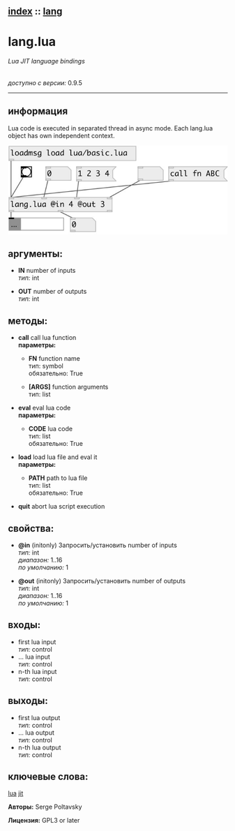 [index](index.html) :: [lang](category_lang.html)
---

# lang.lua

###### Lua JIT language bindings

*доступно с версии:* 0.9.5

---


## информация
Lua code is executed in separated thread in async mode. Each lang.lua object has own independent context.


[![example](../examples/img/lang.lua.jpg)](../examples/pd/lang.lua.pd)



## аргументы:

* **IN**
number of inputs<br>
_тип:_ int<br>

* **OUT**
number of outputs<br>
_тип:_ int<br>



## методы:

* **call**
call lua function<br>
  __параметры:__
  - **FN** function name<br>
    тип: symbol <br>
    обязательно: True <br>

  - **[ARGS]** function arguments<br>
    тип: list <br>

* **eval**
eval lua code<br>
  __параметры:__
  - **CODE** lua code<br>
    тип: list <br>
    обязательно: True <br>

* **load**
load lua file and eval it<br>
  __параметры:__
  - **PATH** path to lua file<br>
    тип: list <br>
    обязательно: True <br>

* **quit**
abort lua script execution<br>




## свойства:

* **@in** (initonly)
Запросить/установить number of inputs<br>
_тип:_ int<br>
_диапазон:_ 1..16<br>
_по умолчанию:_ 1<br>

* **@out** (initonly)
Запросить/установить number of outputs<br>
_тип:_ int<br>
_диапазон:_ 1..16<br>
_по умолчанию:_ 1<br>



## входы:

* first lua input<br>
_тип:_ control
* ... lua input<br>
_тип:_ control
* n-th lua input<br>
_тип:_ control



## выходы:

* first lua output<br>
_тип:_ control
* ... lua output<br>
_тип:_ control
* n-th lua output<br>
_тип:_ control



## ключевые слова:

[lua](keywords/lua.html)
[jit](keywords/jit.html)






**Авторы:** Serge Poltavsky




**Лицензия:** GPL3 or later





